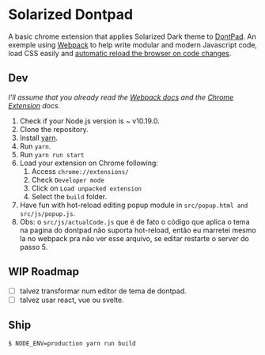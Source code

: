 # Solarized Dontpad

A basic chrome extension that applies Solarized Dark theme to [DontPad](http://dontpad.com/). An exemple using [Webpack](https://webpack.github.io/) to help write modular and modern Javascript code, load CSS easily and [automatic reload the browser on code changes](https://webpack.github.io/docs/webpack-dev-server.html#automatic-refresh).

## Dev
_I'll assume that you already read the [Webpack docs](https://webpack.js.org) and the [Chrome Extension](https://developer.chrome.com/extensions/getstarted) docs._


1. Check if your Node.js version is ~ v10.19.0.
2. Clone the repository.
3. Install [yarn](https://yarnpkg.com/lang/en/docs/install/).
4. Run `yarn`.
5. Run `yarn run start`
6. Load your extension on Chrome following:
    1. Access `chrome://extensions/`
    2. Check `Developer mode`
    3. Click on `Load unpacked extension`
    4. Select the `build` folder.
7. Have fun with hot-reload editing popup module in `src/popup.html and src/js/popup.js`.
8. Obs: o `src/js/actualCode.js` que é de fato o código que aplica o tema na pagina do dontpad não suporta hot-reload, então eu marretei mesmo la no webpack pra não ver esse arquivo, se editar restarte o server do passo 5.

## WIP Roadmap
 - [ ] talvez transformar num editor de tema de dontpad.
 - [ ] talvez usar react, vue ou svelte.

## Ship
```
$ NODE_ENV=production yarn run build
```
